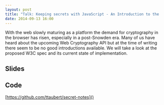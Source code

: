 ```yaml
---
layout: post
title: "Talk: Keeping secrets with JavaScript - An Introduction to the WebCrypto API"
date: 2014-09-13 16:00
---
```


With the web slowly maturing as a platform the demand for cryptography in the
browser has risen, especially in a post-Snowden era. Many of us have heard
about the upcoming Web Cryptography API but at the time of writing there seem
to be no good introductions available. We will take a look at the proposed W3C
spec and its current state of implementation.

## Slides

<script async class="speakerdeck-embed" data-id="90bc7ca0134e0132be1f460835129433" data-ratio="1.77777777777778" src="//speakerdeck.com/assets/embed.js"></script>

## Code

[https://github.com/ttaubert/secret-notes]()
